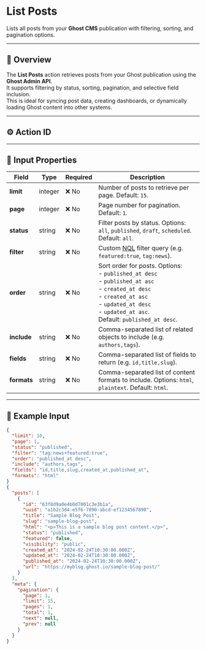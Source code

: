 # List Posts

Lists all posts from your **Ghost CMS** publication with filtering, sorting, and pagination options.

---

## 🧭 Overview

The **List Posts** action retrieves posts from your Ghost publication using the **Ghost Admin API**.  
It supports filtering by status, sorting, pagination, and selective field inclusion.  
This is ideal for syncing post data, creating dashboards, or dynamically loading Ghost content into other systems.

---

## ⚙️ Action ID

---

## 🧩 Input Properties

| Field | Type | Required | Description |
|-------|------|-----------|-------------|
| **limit** | integer | ❌ No | Number of posts to retrieve per page. Default: `15`. |
| **page** | integer | ❌ No | Page number for pagination. Default: `1`. |
| **status** | string | ❌ No | Filter posts by status. Options: `all`, `published`, `draft`, `scheduled`. Default: `all`. |
| **filter** | string | ❌ No | Custom [NQL](https://ghost.org/docs/content-api/#filtering) filter query (e.g. `featured:true`, `tag:news`). |
| **order** | string | ❌ No | Sort order for posts. Options:<br> - `published_at desc`<br> - `published_at asc`<br> - `created_at desc`<br> - `created_at asc`<br> - `updated_at desc`<br> - `updated_at asc`.<br>Default: `published_at desc`. |
| **include** | string | ❌ No | Comma-separated list of related objects to include (e.g. `authors,tags`). |
| **fields** | string | ❌ No | Comma-separated list of fields to return (e.g. `id,title,slug`). |
| **formats** | string | ❌ No | Comma-separated list of content formats to include. Options: `html`, `plaintext`. Default: `html`. |

---

## 🧾 Example Input

```json
{
  "limit": 10,
  "page": 1,
  "status": "published",
  "filter": "tag:news+featured:true",
  "order": "published_at desc",
  "include": "authors,tags",
  "fields": "id,title,slug,created_at,published_at",
  "formats": "html"
}
{
  "posts": [
    {
      "id": "63f8d9a0e4b0d7001c3e3b1a",
      "uuid": "a1b2c3d4-e5f6-7890-abcd-ef1234567890",
      "title": "Sample Blog Post",
      "slug": "sample-blog-post",
      "html": "<p>This is a sample blog post content.</p>",
      "status": "published",
      "featured": false,
      "visibility": "public",
      "created_at": "2024-02-24T10:30:00.000Z",
      "updated_at": "2024-02-24T10:30:00.000Z",
      "published_at": "2024-02-24T10:30:00.000Z",
      "url": "https://myblog.ghost.io/sample-blog-post/"
    }
  ],
  "meta": {
    "pagination": {
      "page": 1,
      "limit": 15,
      "pages": 1,
      "total": 1,
      "next": null,
      "prev": null
    }
  }
}
